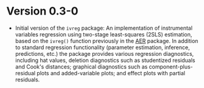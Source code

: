 # Version 0.3-0

* Initial version of the `ivreg` package: An implementation of instrumental
variables regression using two-stage least-squares (2SLS) estimation, based on
the `ivreg()` function previously in the
[AER](https://CRAN.R-project.org/package=AER) package. In addition to standard
regression functionality (parameter estimation, inference, predictions, etc.)
the package provides various regression diagnostics, including hat values,
deletion diagnostics such as studentized residuals and Cook's distances;
graphical diagnostics such as component-plus-residual plots and added-variable
plots; and effect plots with partial residuals.
